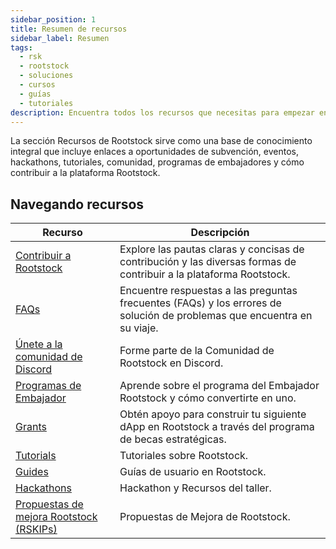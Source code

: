 ```yaml
---
sidebar_position: 1
title: Resumen de recursos
sidebar_label: Resumen
tags:
  - rsk
  - rootstock
  - soluciones
  - cursos
  - guías
  - tutoriales
description: Encuentra todos los recursos que necesitas para empezar en rootstock si eres de un entorno de desarrollador, un colaborador de código abierto, un startup, o simplemente buscando aprender a través de tutoriales o cursos.
---
```


La sección Recursos de Rootstock sirve como una base de conocimiento integral que incluye enlaces a oportunidades de subvención, eventos, hackathons, tutoriales, comunidad, programas de embajadores y cómo contribuir a la plataforma Rootstock.

## Navegando recursos

| Recurso                                                                                          | Descripción                                                                                                                                                 |
| ------------------------------------------------------------------------------------------------ | ----------------------------------------------------------------------------------------------------------------------------------------------------------- |
| [Contribuir a Rootstock](/resources/contribute/)                                                 | Explore las pautas claras y concisas de contribución y las diversas formas de contribuir a la plataforma Rootstock.                         |
| [FAQs](/resources/faqs/)                                                                         | Encuentre respuestas a las preguntas frecuentes (FAQs) y los errores de solución de problemas que encuentra en su viaje. |
| [Únete a la comunidad de Discord](https://discord.com/invite/rootstock)                          | Forme parte de la Comunidad de Rootstock en Discord.                                                                                        |
| [Programas de Embajador](https://rootstock.io/ambassadors-program/)                              | Aprende sobre el programa del Embajador Rootstock y cómo convertirte en uno.                                                                |
| [Grants](https://rootstock.io/grants/)                                                           | Obtén apoyo para construir tu siguiente dApp en Rootstock a través del programa de becas estratégicas.                                      |
| [Tutorials](/recursos/tutorials/)                                                                | Tutoriales sobre Rootstock.                                                                                                                 |
| [Guides](/resources/guides/)                                                                     | Guías de usuario en Rootstock.                                                                                                              |
| [Hackathons](/recursos/hackathon/)                                                               | Hackathon y Recursos del taller.                                                                                                            |
| [Propuestas de mejora Rootstock (RSKIPs)](https://github.com/rsksmart/RSKIPs) | Propuestas de Mejora de Rootstock.                                                                                                          |
